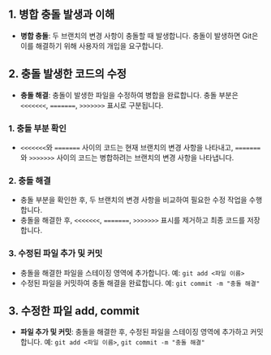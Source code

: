 ## 1. 병합 충돌 발생과 이해
- **병합 충돌**: 두 브랜치의 변경 사항이 충돌할 때 발생합니다. 충돌이 발생하면 Git은 이를 해결하기 위해 사용자의 개입을 요구합니다.

## 2. 충돌 발생한 코드의 수정
- **충돌 해결**: 충돌이 발생한 파일을 수정하여 병합을 완료합니다. 충돌 부분은 `<<<<<<<`, `=======`, `>>>>>>>` 표시로 구분됩니다.
### 1. 충돌 부분 확인
   - `<<<<<<<`와 `=======` 사이의 코드는 현재 브랜치의 변경 사항을 나타내고, `=======`와 `>>>>>>>` 사이의 코드는 병합하려는 브랜치의 변경 사항을 나타냅니다.

### 2. 충돌 해결
   - 충돌 부분을 확인한 후, 두 브랜치의 변경 사항을 비교하여 필요한 수정 작업을 수행합니다.
   - 충돌을 해결한 후, `<<<<<<<`, `=======`, `>>>>>>>` 표시를 제거하고 최종 코드를 저장합니다.

### 3. 수정된 파일 추가 및 커밋
   - 충돌을 해결한 파일을 스테이징 영역에 추가합니다. 예: `git add <파일 이름>`
   - 수정된 파일을 커밋하여 충돌 해결을 완료합니다. 예: `git commit -m "충돌 해결"`

## 3. 수정한 파일 add, commit
- **파일 추가 및 커밋**: 충돌을 해결한 후, 수정된 파일을 스테이징 영역에 추가하고 커밋합니다. 예: `git add <파일 이름>`, `git commit -m "충돌 해결"`
